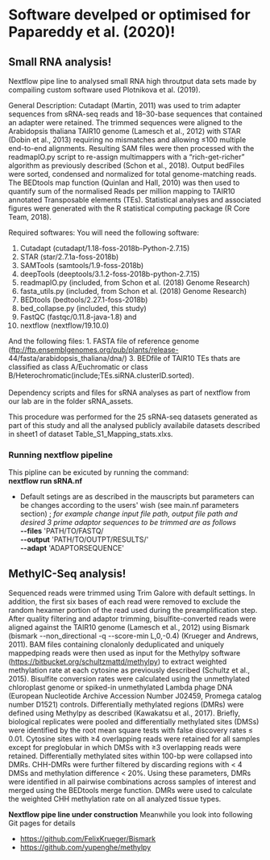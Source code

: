 # Software develped or optimised for Papareddy et al. (2020)!

## Small RNA analysis!
Nextflow pipe line to analysed small RNA high throutput data sets made by compailing custom software used Plotnikova et al. (2019).

General Description: Cutadapt (Martin, 2011) was used to trim adapter sequences from sRNA-seq reads and 18–30-base sequences that contained an adapter were retained. The trimmed sequences were aligned to the Arabidopsis thaliana TAIR10 genome (Lamesch et al., 2012) with STAR (Dobin et al., 2013) requiring no mismatches and allowing ≤100 multiple end-to-end alignments. Resulting SAM files were then processed with the readmapIO.py script to re-assign multimappers with a “rich-get-richer” algorithm as previously described (Schon et al., 2018). Output bedFiles were sorted, condensed and normalized for total genome-matching reads. The BEDtools map function (Quinlan and Hall, 2010) was then used to quantify sum of the normalised Reads per million mapping to TAIR10 annotated Transposable elements (TEs). Statistical analyses and associated figures were generated with the R statistical computing package (R Core Team, 2018).

Required softwares: You will need the following software: 
1. Cutadapt (cutadapt/1.18-foss-2018b-Python-2.7.15) 
2. STAR (star/2.7.1a-foss-2018b) 
3. SAMTools (samtools/1.9-foss-2018b) 
4. deepTools (deeptools/3.1.2-foss-2018b-python-2.7.15) 
5. readmapIO.py (included, from Schon et al. (2018) Genome Research) 
6. fasta_utils.py (included, from Schon et al. (2018) Genome Research) 
7. BEDtools (bedtools/2.27.1-foss-2018b) 
8. bed_collapse.py (included, this study) 
9. FastQC (fastqc/0.11.8-java-1.8) and  
9. nextflow (nextflow/19.10.0)

And the following files: 1. FASTA file of reference genome (ftp://ftp.ensemblgenomes.org/pub/plants/release- 44/fasta/arabidopsis_thaliana/dna/) 3. BEDfile of TAIR10 TEs thats are classified as class A/Euchromatic or class B/Heterochromatic(include;TEs.siRNA.clusterID.sorted).<br/>
<br/>
Dependency scripts and files for sRNA analyses as part of nextflow from our lab are in the folder sRNA_assets.

This procedure was performed for the 25 sRNA-seq datasets generated as part of this study and all the analysed publicly availabile datasets described in sheet1 of dataset Table_S1_Mapping_stats.xlxs. 

### Running nextflow pipeline
This pipline can be exicuted by running the command: <br/>
__nextflow run sRNA.nf__ <br/>
* Default setings are as described in the mauscripts but parameters can be changes according to the users' wish (see main.nf parameters section) ; *for example change input file path, output file path and desired 3 prime adaptor sequences to be trimmed are as follows*<br/>
__--files__ 'PATH/TO/FASTQ/ <br/>
__--output__ 'PATH/TO/OUTPT/RESULTS/' <br/>
__--adapt__ 'ADAPTORSEQUENCE' <br/>

## MethylC-Seq analysis!
Sequenced reads were trimmed using Trim Galore with default settings. In addition, the first six bases of each read were removed to exclude the random hexamer portion of the read used during the preamplification step. After quality filtering and adaptor trimming, bisulfite-converted reads were aligned against the TAIR10 genome (Lamesch et al., 2012) using Bismark (bismark --non_directional -q --score-min L,0,-0.4) (Krueger and Andrews, 2011). BAM files containing clonalonly deduplicated and uniquely mappedping reads were then used as input for the Methylpy software (https://bitbucket.org/schultzmattd/methylpy) to extract weighted methylation rate at each cytosine as previously described (Schultz et al., 2015). Bisulfite conversion rates were calculated using the unmethylated chloroplast genome or spiked-in unmethylated Lambda phage DNA (European Nucleotide Archive Accession Number J02459, Promega catalog number D1521) controls.
Differentially methylated regions (DMRs) were defined using Methylpy as described (Kawakatsu et al., 2017). Briefly, biological replicates were pooled and differentially methylated sites (DMSs) were identified by the root mean square tests with false discovery rates ≤ 0.01. Cytosine sites with ≥4 overlapping reads were retained for all samples except for preglobular in which DMSs with ≥3 overlapping reads were retained. Differentially methylated sites within 100-bp were collapsed into DMRs. CHH-DMRs were further filtered by discarding regions with < 4 DMSs and methylation difference < 20%. Using these parameters, DMRs were identified in all pairwise combinations across samples of interest and merged using the BEDtools merge function. DMRs were used to calculate the weighted CHH methylation rate on all analyzed tissue types.

__Nextflow pipe line under construction__
Meanwhile you look into following Git pages for details
* https://github.com/FelixKrueger/Bismark
* https://github.com/yupenghe/methylpy
